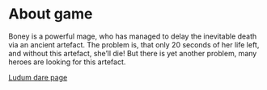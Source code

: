 # About game
Boney is a powerful mage, who has managed to delay the inevitable death via an ancient artefact. The problem is, that only 20 seconds of her life left, and without this artefact, she’ll die! But there is yet another problem, many heroes are looking for this artefact.

[Ludum dare page](https://ldjam.com/events/ludum-dare/50/the-denevetable)
